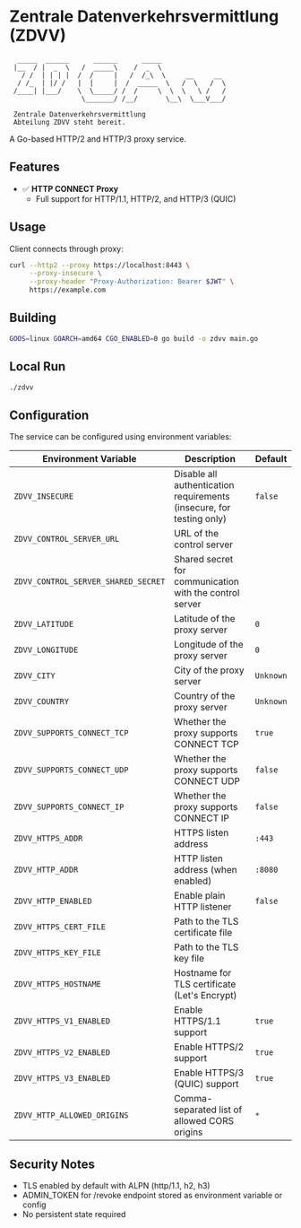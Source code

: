 <!-- This Source Code Form is subject to the terms of the Mozilla Public
     License, v. 2.0. If a copy of the MPL was not distributed with this
     file, You can obtain one at http://mozilla.org/MPL/2.0/. -->

# Zentrale Datenverkehrsvermittlung (ZDVV)
```
  _____  ______      ______      _____               
 |__  / |  _  \   /  _____\    /  _  \               
   / /  | | | |  /  /     |   /  /_\  \     __     __
  / /_  | |/ /   |  |     |  /  _____  \   /  \   /  \
 /____| |___/    \  \_____/ /  /     \  \  \   \ /   /
                  \_______/ /__/       \__\  \___V___/
                                                            
 Zentrale Datenverkehrsvermittlung
 Abteilung ZDVV steht bereit.
```

A Go-based HTTP/2 and HTTP/3 proxy service.

## Features

- ✅ **HTTP CONNECT Proxy**
  - Full support for HTTP/1.1, HTTP/2, and HTTP/3 (QUIC)

## Usage

Client connects through proxy:

```bash
curl --http2 --proxy https://localhost:8443 \
     --proxy-insecure \
     --proxy-header "Proxy-Authorization: Bearer $JWT" \
     https://example.com
```

## Building

```bash
GOOS=linux GOARCH=amd64 CGO_ENABLED=0 go build -o zdvv main.go
```

## Local Run

```bash
./zdvv
```

## Configuration

The service can be configured using environment variables:

| Environment Variable | Description | Default |
|----------------------|-------------|---------|
| `ZDVV_INSECURE` | Disable all authentication requirements (insecure, for testing only) | `false` |
| `ZDVV_CONTROL_SERVER_URL` | URL of the control server |  |
| `ZDVV_CONTROL_SERVER_SHARED_SECRET` | Shared secret for communication with the control server |  |
| `ZDVV_LATITUDE` | Latitude of the proxy server | `0` |
| `ZDVV_LONGITUDE` | Longitude of the proxy server | `0` |
| `ZDVV_CITY` | City of the proxy server | `Unknown` |
| `ZDVV_COUNTRY` | Country of the proxy server | `Unknown` |
| `ZDVV_SUPPORTS_CONNECT_TCP` | Whether the proxy supports CONNECT TCP | `true` |
| `ZDVV_SUPPORTS_CONNECT_UDP` | Whether the proxy supports CONNECT UDP | `false` |
| `ZDVV_SUPPORTS_CONNECT_IP` | Whether the proxy supports CONNECT IP | `false` |
| `ZDVV_HTTPS_ADDR` | HTTPS listen address | `:443` |
| `ZDVV_HTTP_ADDR` | HTTP listen address (when enabled) | `:8080` |
| `ZDVV_HTTP_ENABLED` | Enable plain HTTP listener | `false` |
| `ZDVV_HTTPS_CERT_FILE` | Path to the TLS certificate file |  |
| `ZDVV_HTTPS_KEY_FILE` | Path to the TLS key file |  |
| `ZDVV_HTTPS_HOSTNAME` | Hostname for TLS certificate (Let's Encrypt) |  |
| `ZDVV_HTTPS_V1_ENABLED` | Enable HTTPS/1.1 support | `true` |
| `ZDVV_HTTPS_V2_ENABLED` | Enable HTTPS/2 support | `true` |
| `ZDVV_HTTPS_V3_ENABLED` | Enable HTTPS/3 (QUIC) support | `true` |
| `ZDVV_HTTP_ALLOWED_ORIGINS` | Comma-separated list of allowed CORS origins | `*` |

## Security Notes

- TLS enabled by default with ALPN (http/1.1, h2, h3)
- ADMIN_TOKEN for /revoke endpoint stored as environment variable or config
- No persistent state required
